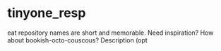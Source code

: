 # tinyone_resp
eat repository names are short and memorable. Need inspiration? How about bookish-octo-couscous?  Description (opt
